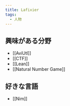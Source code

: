 ```yaml
---
title: Lafixier
tags:
  - 人物
---
```

##  興味がある分野
- [[AviUtl]]
- [[CTF]]
- [[Lean]]
- [[Natural Number Game]]
## 好きな言語
- [[Nim]]